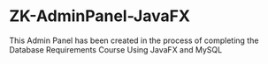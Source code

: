 # ZK-AdminPanel-JavaFX
This Admin Panel has been created in the process of completing the Database Requirements Course Using JavaFX and MySQL

